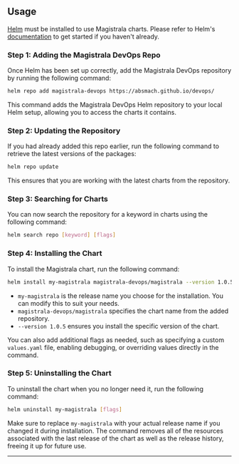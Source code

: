 ## Usage

[Helm](https://helm.sh) must be installed to use Magistrala charts. Please refer to Helm's [documentation](https://helm.sh/docs) to get started if you haven't already.

### Step 1: Adding the Magistrala DevOps Repo

Once Helm has been set up correctly, add the Magistrala DevOps repository by running the following command:

```bash
helm repo add magistrala-devops https://absmach.github.io/devops/
```

This command adds the Magistrala DevOps Helm repository to your local Helm setup, allowing you to access the charts it contains.

### Step 2: Updating the Repository

If you had already added this repo earlier, run the following command to retrieve the latest versions of the packages:

```bash
helm repo update
```

This ensures that you are working with the latest charts from the repository.

### Step 3: Searching for Charts

You can now search the repository for a keyword in charts using the following command:

```bash
helm search repo [keyword] [flags]
```

### Step 4: Installing the Chart

To install the Magistrala chart, run the following command:

```bash
helm install my-magistrala magistrala-devops/magistrala --version 1.0.5
```

- `my-magistrala` is the release name you choose for the installation. You can modify this to suit your needs.
- `magistrala-devops/magistrala` specifies the chart name from the added repository.
- `--version 1.0.5` ensures you install the specific version of the chart.

You can also add additional flags as needed, such as specifying a custom `values.yaml` file, enabling debugging, or overriding values directly in the command.

### Step 5: Uninstalling the Chart

To uninstall the chart when you no longer need it, run the following command:

```bash
helm uninstall my-magistrala [flags]
```

Make sure to replace `my-magistrala` with your actual release name if you changed it during installation. The command removes all of the resources associated with the last release of the chart as well as the release history, freeing it up for future use.

---
